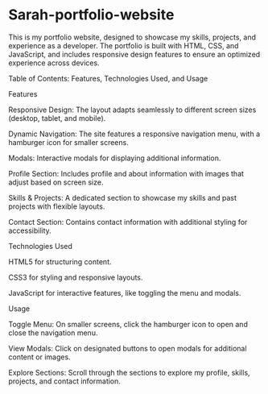 # Sarah-portfolio-website

This is my portfolio website, designed to showcase my skills, projects, and experience as a developer. The portfolio is built with HTML, CSS, and JavaScript, and includes responsive design features to ensure an optimized experience across devices.

Table of Contents: Features, Technologies Used, and Usage

Features

Responsive Design: The layout adapts seamlessly to different screen sizes (desktop, tablet, and mobile).

Dynamic Navigation: The site features a responsive navigation menu, with a hamburger icon for smaller screens.

Modals: Interactive modals for displaying additional information.

Profile Section: Includes profile and about information with images that adjust based on screen size.

Skills & Projects: A dedicated section to showcase my skills and past projects with flexible layouts.

Contact Section: Contains contact information with additional styling for accessibility.


Technologies Used

HTML5 for structuring content.

CSS3 for styling and responsive layouts.

JavaScript for interactive features, like toggling the menu and modals.


Usage

Toggle Menu: On smaller screens, click the hamburger icon to open and close the navigation menu.

View Modals: Click on designated buttons to open modals for additional content or images.

Explore Sections: Scroll through the sections to explore my profile, skills, projects, and contact information.
